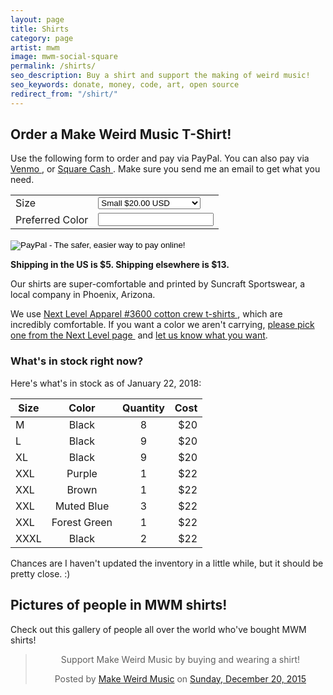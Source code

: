 ```yaml
---
layout: page
title: Shirts
category: page
artist: mwm
image: mwm-social-square
permalink: /shirts/
seo_description: Buy a shirt and support the making of weird music!
seo_keywords: donate, money, code, art, open source
redirect_from: "/shirt/"
---
```

## Order a Make Weird Music T-Shirt!

Use the following form to order and pay via PayPal. You can also pay via [Venmo&nbsp;<i class="fas fa-dollar-sign"></i>](https://venmo.com/MakeWeirdMusic), or [Square Cash&nbsp;<i class="fas fa-dollar-sign"></i>](https://cash.me/$MakeWeirdMusic). Make sure you send me an email to get what you need.

<form target="paypal" action="https://www.paypal.com/cgi-bin/webscr" method="post" id="order-form">
<input type="hidden" name="cmd" value="_s-xclick">
<input type="hidden" name="hosted_button_id" value="H48ARP8CV2NEQ">
<table>
<tr><td><input type="hidden" name="on0" value="Size">Size</td><td><select name="os0">
	<option value="Small">Small $20.00 USD</option>
	<option value="Medium">Medium $20.00 USD</option>
	<option value="Large">Large $20.00 USD</option>
	<option value="X-Large">X-Large $20.00 USD</option>
	<option value="XX-Large">XX-Large $22.00 USD</option>
	<option value="XXX-Large">XXX-Large $22.00 USD</option>
</select> </td></tr>
<tr><td><input type="hidden" name="on1" value="Preferred Color">Preferred Color</td><td><input type="text" name="os1" maxlength="200"></td></tr>
</table>
<input type="hidden" name="currency_code" value="USD">
<input type="image" src="https://www.paypalobjects.com/en_US/i/btn/btn_cart_LG.gif" border="0" name="submit" alt="PayPal - The safer, easier way to pay online!">
<img alt="" border="0" src="https://www.paypalobjects.com/en_US/i/scr/pixel.gif" width="1" height="1">
</form>

**Shipping in the US is $5. Shipping elsewhere is $13.**

Our shirts are super-comfortable and printed by Suncraft Sportswear, a local company in Phoenix, Arizona.

We use [Next Level Apparel #3600 cotton crew t-shirts&nbsp;<i class="fa fa-external-link"></i>](https://www.nextlevelapparel.com/mens/mens-cotton-crew.html), which are incredibly comfortable. If you want a color we aren't carrying, [please pick one from the Next Level page&nbsp;<i class="fa fa-external-link"></i>](https://www.nextlevelapparel.com/mens/mens-cotton-crew.html) and [let us know what you want](/contact).

### What's in stock right now?

Here's what's in stock as of January 22, 2018:

|Size   |Color   |Quantity   |Cost   |
| ----- |:------:|:---------:| -----:|
|M|Black|8|$20|
|L|Black|9|$20|
|XL|Black|9|$20|
|XXL|Purple|1|$22|
|XXL|Brown|1|$22|
|XXL|Muted Blue|3|$22|
|XXL|Forest Green|1|$22|
|XXXL|Black|2|$22|

Chances are I haven't updated the inventory in a little while, but it should be pretty close. :)

## Pictures of people in MWM shirts!

Check out this gallery of people all over the world who've bought MWM shirts!

<div style="text-align: center;">
<div id="fb-root"></div><script>(function(d, s, id) {  var js, fjs = d.getElementsByTagName(s)[0];  if (d.getElementById(id)) return;  js = d.createElement(s); js.id = id;  js.src = "//connect.facebook.net/en_US/sdk.js#xfbml=1&version=v2.3";  fjs.parentNode.insertBefore(js, fjs);}(document, 'script', 'facebook-jssdk'));</script><div class="fb-post" data-href="https://www.facebook.com/media/set/?set=a.845798998866158.1073741830.534010936711634&amp;type=3" data-width="500"><div class="fb-xfbml-parse-ignore"><blockquote cite="https://www.facebook.com/media/set/?set=a.845798998866158.1073741830.534010936711634&amp;type=3"><p>Support Make Weird Music by buying and wearing a shirt!</p>Posted by <a href="https://www.facebook.com/MakeWeirdMusic/">Make Weird Music</a> on&nbsp;<a href="https://www.facebook.com/media/set/?set=a.845798998866158.1073741830.534010936711634&amp;type=3">Sunday, December 20, 2015</a></blockquote></div></div>
</div>
